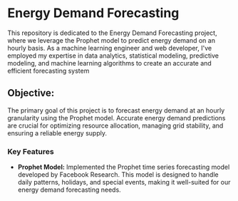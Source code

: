 # Energy Demand Forecasting 

This repository is dedicated to the Energy Demand Forecasting project, where we leverage the Prophet model to predict energy demand on an hourly basis. As a machine learning engineer and web developer, I've employed my expertise in data analytics, statistical modeling, predictive modeling, and machine learning algorithms to create an accurate and efficient forecasting system


## Objective:

The primary goal of this project is to forecast energy demand at an hourly granularity using the Prophet model. Accurate energy demand predictions are crucial for optimizing resource allocation, managing grid stability, and ensuring a reliable energy supply.


### Key Features

- **Prophet Model:** Implemented the Prophet time series forecasting model developed by Facebook Research. This model is designed to handle daily patterns, holidays, and special events, making it well-suited for our energy demand forecasting needs.
